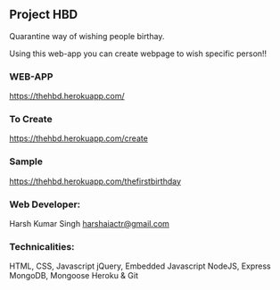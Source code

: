 ## Project HBD
 Quarantine way of wishing people birthay.
 
 Using this web-app you can create webpage to wish specific person!!

### WEB-APP
 https://thehbd.herokuapp.com/

### To Create
 https://thehbd.herokuapp.com/create

### Sample
 https://thehbd.herokuapp.com/thefirstbirthday

### Web Developer:
 Harsh Kumar Singh
 harshaiactr@gmail.com

### Technicalities:
 HTML, CSS, Javascript 
 jQuery, Embedded Javascript
 NodeJS, Express
 MongoDB, Mongoose
 Heroku & Git